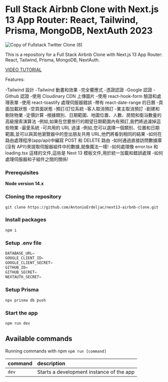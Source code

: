 # Full Stack Airbnb Clone with Next.js 13 App Router: React, Tailwind, Prisma, MongoDB, NextAuth 2023

![Copy of Fullstack Twitter Clone (8)](https://user-images.githubusercontent.com/23248726/229031522-64a49ad0-66f7-4ea8-94a8-f64a0bb56736.png)

This is a repository for a Full Stack Airbnb Clone with Next.js 13 App Router: React, Tailwind, Prisma, MongoDB, NextAuth.

[VIDEO TUTORIAL](https://youtu.be/c_-b_isI4vg)

Features:

-Tailwind 設計
-Tailwind 動畫和效果 -完全響應式 -憑證認證
-Google 認證
-Github 認證 -使用 Cloudinary CDN 上傳圖片 -使用 react-hook-form 驗證和處理表單 -使用 react-toastify 處理伺服器錯誤 -帶有 react-date-range 的日曆 -頁面加載狀態 -空頁面狀態 -預訂/訂位系統 -客人取消預訂 -業主取消預訂 -創建和刪除物業 -定價計算 -根據類別、日期範圍、地圖位置、人數、房間和衛浴數量的高級搜索演算法 -例如,如果在您要旅行的期望日期範圍內有預訂,我們將過濾掉這些物業 -最愛系統 -可共用的 URL 過濾 -例如,您可以選擇一個類別、位置和日期範圍,並可以與其他瀏覽器中的登出朋友共用 URL,他們將看到相同的結果 -如何在路由處理程序(app/api)中編寫 POST 和 DELETE 路由 -如何通過直接訪問數據庫(沒有 API!)來提取伺服器組件中的數據,就像魔法一樣! -如何處理像 error.tsx 和 loading.tsx 這樣的文件,這些是 Next 13 模板文件,用於統一加載和錯誤處理 -如何處理伺服器和子組件之間的關係!

### Prerequisites

**Node version 14.x**

### Cloning the repository

```shell
git clone https://github.com/AntonioErdeljac/next13-airbnb-clone.git
```

### Install packages

```shell
npm i
```

### Setup .env file

```js
DATABASE_URL=
GOOGLE_CLIENT_ID=
GOOGLE_CLIENT_SECRET=
GITHUB_ID=
GITHUB_SECRET=
NEXTAUTH_SECRET=
```

### Setup Prisma

```shell
npx prisma db push

```

### Start the app

```shell
npm run dev
```

## Available commands

Running commands with npm `npm run [command]`

| command | description                              |
| :------ | :--------------------------------------- |
| `dev`   | Starts a development instance of the app |

